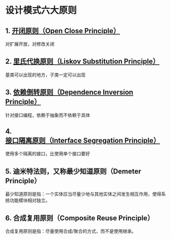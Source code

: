 # 设计模式六大原则

## 1. [开闭原则（Open Close Principle）](./open-close-principle/open-close-principle.md)

对扩展开放，对修改关闭

## 2. [里氏代换原则（Liskov Substitution Principle）](./liskov-substitution-principle/liskov-substitution-principle.md)

基类可以出现的地方，子类一定可以出现

## 3. [依赖倒转原则（Dependence Inversion Principle）](./dependence-inversion-principle/dependence-inversion-principle.md)

针对接口编程，依赖于抽象而不依赖于具体

## 4. [接口隔离原则（Interface Segregation Principle）](./interface-segregation-principle/interface-segregation-principle.md)

使用多个隔离的接口，比使用单个接口要好

## 5. 迪米特法则，又称最少知道原则（Demeter Principle）

最少知道原则是指：一个实体应当尽量少地与其他实体之间发生相互作用，使得系统功能模块相对独立。

## 6. 合成复用原则（Composite Reuse Principle）

合成复用原则是指：尽量使用合成/聚合的方式，而不是使用继承。
